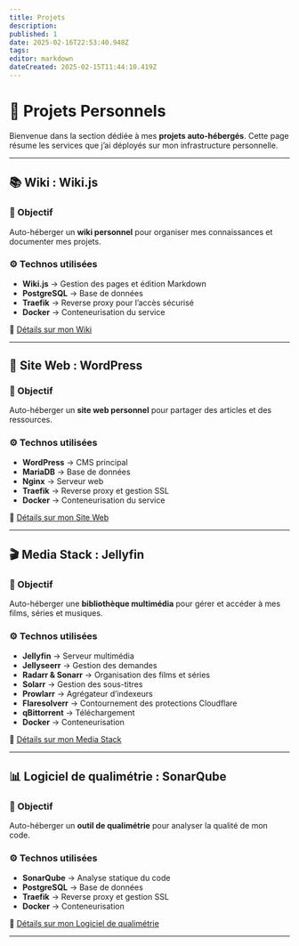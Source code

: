 ```yaml
---
title: Projets
description: 
published: 1
date: 2025-02-16T22:53:40.948Z
tags: 
editor: markdown
dateCreated: 2025-02-15T11:44:10.419Z
---
```


# 🔧 Projets Personnels  

Bienvenue dans la section dédiée à mes **projets auto-hébergés**. Cette page résume les services que j’ai déployés sur mon infrastructure personnelle.  

---

## 📚 Wiki : Wiki.js  

### 📌 Objectif  
Auto-héberger un **wiki personnel** pour organiser mes connaissances et documenter mes projets.  

### ⚙️ Technos utilisées  
- **Wiki.js** → Gestion des pages et édition Markdown  
- **PostgreSQL** → Base de données  
- **Traefik** → Reverse proxy pour l’accès sécurisé  
- **Docker** → Conteneurisation du service  

📂 [Détails sur mon Wiki](prokets/wiki.md)  

---

## 🚀 Site Web : WordPress  

### 📌 Objectif  
Auto-héberger un **site web personnel** pour partager des articles et des ressources.  

### ⚙️ Technos utilisées  
- **WordPress** → CMS principal  
- **MariaDB** → Base de données  
- **Nginx** → Serveur web  
- **Traefik** → Reverse proxy et gestion SSL  
- **Docker** → Conteneurisation du service  

📂 [Détails sur mon Site Web](prokets/site-web.md)  

---

## 🎬 Media Stack : Jellyfin  

### 📌 Objectif  
Auto-héberger une **bibliothèque multimédia** pour gérer et accéder à mes films, séries et musiques.  

### ⚙️ Technos utilisées  
- **Jellyfin** → Serveur multimédia  
- **Jellyseerr** → Gestion des demandes  
- **Radarr & Sonarr** → Organisation des films et séries  
- **Solarr** → Gestion des sous-titres  
- **Prowlarr** → Agrégateur d’indexeurs  
- **Flaresolverr** → Contournement des protections Cloudflare  
- **qBittorrent** → Téléchargement  
- **Docker** → Conteneurisation  

📂 [Détails sur mon Media Stack](projets/media-stack.md)

---

## 📊 Logiciel de qualimétrie : SonarQube  

### 📌 Objectif  
Auto-héberger un **outil de qualimétrie** pour analyser la qualité de mon code.  

### ⚙️ Technos utilisées  
- **SonarQube** → Analyse statique du code  
- **PostgreSQL** → Base de données  
- **Traefik** → Reverse proxy et gestion SSL  
- **Docker** → Conteneurisation  

📂 [Détails sur mon Logiciel de qualimétrie](prokets/qualimetrie.md)  

---
